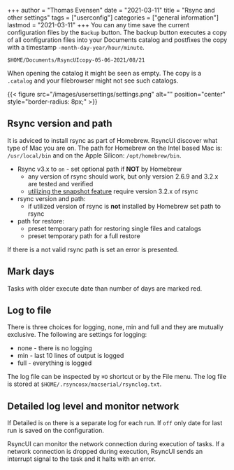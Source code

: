 +++
author = "Thomas Evensen"
date = "2021-03-11"
title =  "Rsync and other settings"
tags = ["userconfig"]
categories = ["general information"]
lastmod = "2021-03-11"
+++
You can any time save the current configuration files by the `Backup` button. The backup button executes a copy of all configuration files into your Documents catalog and postfixes the copy with a timestamp `-month-day-year/hour/minute`.

`$HOME/Documents/RsyncUIcopy-05-06-2021/08/21`

When opening the catalog it might be seen as empty. The copy is a `.catalog` and your filebrowser might not see such catalogs.

{{< figure src="/images/usersettings/settings.png" alt="" position="center" style="border-radius: 8px;" >}}

## Rsync version and path

It is adviced to install rsync as part of Homebrew. RsyncUI discover what type of Mac you are on. The path for Homebrew on the Intel based Mac is: `/usr/local/bin` and on the Apple Silicon: `/opt/homebrew/bin`.

 - Rsync v3.x to `on` - set optional path if **NOT** by Homebrew
   	- any version of rsync should work, but only version 2.6.9 and 3.2.x are tested and verified
    - [utilizing the snapshot feature](/post/snapshots/) require version 3.2.x of rsync
- rsync version and path:
    - if utilized version of rsync is **not** installed by Homebrew set path to rsync
- path for restore:
    - preset temporary path for restoring single files and catalogs
    - preset temporary path for a full restore

If there is a not valid rsync path is set an error is presented.

## Mark days

Tasks with older execute date than number of days are marked red.

## Log to file

There is three choices for logging, none, min and full and they are mutually exclusive. The following are settings for logging:

- none - there is no logging
- min - last 10 lines of output is logged
- full - everything is logged

The log file can be inspected by `⌘O` shortcut or by the File menu. The log file is stored at `$HOME/.rsyncosx/macserial/rsynclog.txt`.

## Detailed log level and monitor network

If Detailed is `on` there is a separate log for each run. If `off` only date for last run is saved on the configuration.

RsyncUI can monitor the network connection during execution of tasks. If a network connection is dropped during execution, RsyncUI sends an interrupt signal to the task and it halts with an error.
